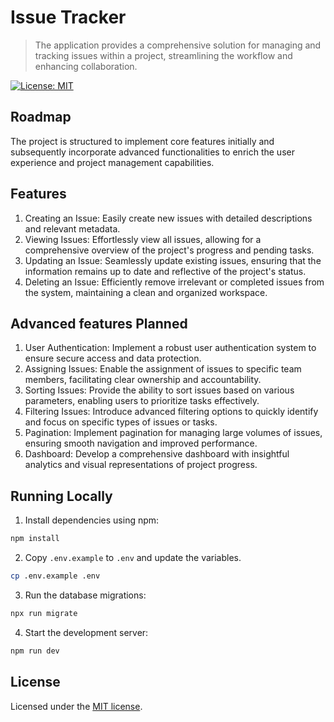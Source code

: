 # Issue Tracker

> The application provides a comprehensive solution for managing and tracking issues within a project, streamlining the workflow and enhancing collaboration.

[![License: MIT](https://img.shields.io/badge/License-MIT-yellow.svg)](https://opensource.org/licenses/MIT)

## Roadmap

The project is structured to implement core features initially and subsequently incorporate advanced functionalities to enrich the user experience and project management capabilities.

## Features

1. Creating an Issue: Easily create new issues with detailed descriptions and relevant metadata.
2. Viewing Issues: Effortlessly view all issues, allowing for a comprehensive overview of the project's progress and pending tasks.
3. Updating an Issue: Seamlessly update existing issues, ensuring that the information remains up to date and reflective of the project's status.
4. Deleting an Issue: Efficiently remove irrelevant or completed issues from the system, maintaining a clean and organized workspace.

## Advanced features Planned

1. User Authentication: Implement a robust user authentication system to ensure secure access and data protection.
2. Assigning Issues: Enable the assignment of issues to specific team members, facilitating clear ownership and accountability.
3. Sorting Issues: Provide the ability to sort issues based on various parameters, enabling users to prioritize tasks effectively.
4. Filtering Issues: Introduce advanced filtering options to quickly identify and focus on specific types of issues or tasks.
5. Pagination: Implement pagination for managing large volumes of issues, ensuring smooth navigation and improved performance.
6. Dashboard: Develop a comprehensive dashboard with insightful analytics and visual representations of project progress.

## Running Locally

1. Install dependencies using npm:

```sh
npm install
```

2. Copy `.env.example` to `.env` and update the variables.

```sh
cp .env.example .env
```
3. Run the database migrations:

```sh
npx run migrate
```

4. Start the development server:

```sh
npm run dev
```

## License

Licensed under the [MIT license](https://github.com/pradeepkaswan/issue-tracker/blob/main/LICENSE).

